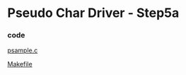 # Pseudo Char Driver - Step5a

### code

[psample.c](https://github.com/rajeshsola/emblearning/tree/master/ldd-examples/pseudo-char-driver/step5a/psample.c)

[Makefile](https://github.com/rajeshsola/emblearning/tree/master/ldd-examples/pseudo-char-driver/step5a/Makefile)
